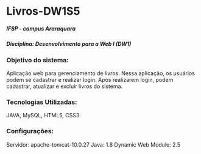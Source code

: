 # Livros-DW1S5
#####  IFSP - campus Araraquara
##### Disciplina: Desenvolvimento para a Web I (DW1)
### **Objetivo do sistema:**
Aplicação web para gerenciamento de livros. Nessa aplicação, os usuários podem se cadastrar e realizar login. Após realizarem login, podem cadastrar, atualizar e excluir livros do sistema.
### **Tecnologias Utilizadas:**
JAVA, MySQL, HTML5, CSS3
### **Configurações**:
Servidor: apache-tomcat-10.0.27
Java: 1.8
Dynamic Web Module: 2.5
